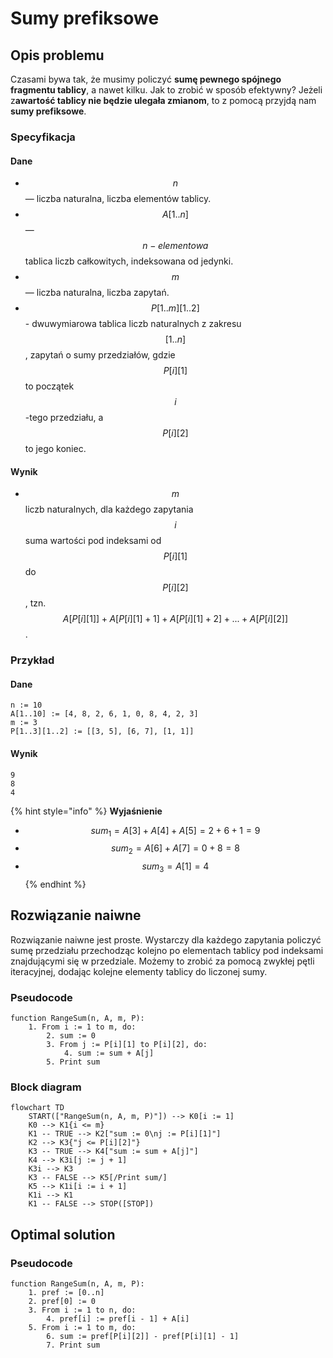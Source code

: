 # Sumy prefiksowe

## Opis problemu

Czasami bywa tak, że musimy policzyć **sumę pewnego spójnego fragmentu tablicy**, a nawet kilku. Jak to zrobić w sposób efektywny? Jeżeli z**awartość tablicy nie będzie ulegała zmianom**, to z pomocą przyjdą nam **sumy prefiksowe**.

### Specyfikacja

#### Dane

* $$n$$ — liczba naturalna, liczba elementów tablicy.
* $$A[1..n]$$ — $$n-elementowa$$ tablica liczb całkowitych, indeksowana od jedynki.
* $$m$$ — liczba naturalna, liczba zapytań.
* $$P[1..m][1..2]$$ - dwuwymiarowa tablica liczb naturalnych z zakresu $$[1..n]$$, zapytań o sumy przedziałów, gdzie $$P[i][1]$$ to początek $$i$$-tego przedziału, a $$P[i][2]$$ to jego koniec.

#### Wynik

* $$m$$ liczb naturalnych, dla każdego zapytania $$i$$ suma wartości pod indeksami od $$P[i][1]$$ do $$P[i][2]$$, tzn. $$A[P[i][1]] + A[P[i][1] + 1] + A[P[i][1] + 2] + ... + A[P[i][2]]$$.

### Przykład

#### Dane

```
n := 10
A[1..10] := [4, 8, 2, 6, 1, 0, 8, 4, 2, 3]
m := 3
P[1..3][1..2] := [[3, 5], [6, 7], [1, 1]]
```

#### Wynik

```
9
8
4
```

{% hint style="info" %}
**Wyjaśnienie**

* $$sum_1 = A[3] + A[4] + A[5] = 2 + 6 + 1 = 9$$
* $$sum_2 = A[6] + A[7] = 0 + 8 = 8$$
* $$sum_3 = A[1] = 4$$
{% endhint %}

## Rozwiązanie naiwne

Rozwiązanie naiwne jest proste. Wystarczy dla każdego zapytania policzyć sumę przedziału przechodząc kolejno po elementach tablicy pod indeksami znajdującymi się w przedziale. Możemy to zrobić za pomocą zwykłej pętli iteracyjnej, dodając kolejne elementy tablicy do liczonej sumy.

### Pseudocode

```
function RangeSum(n, A, m, P):
    1. From i := 1 to m, do:
        2. sum := 0
        3. From j := P[i][1] to P[i][2], do:
            4. sum := sum + A[j]
        5. Print sum
```

### Block diagram

```mermaid
flowchart TD
	START(["RangeSum(n, A, m, P)"]) --> K0[i := 1]
	K0 --> K1{i <= m}
	K1 -- TRUE --> K2["sum := 0\nj := P[i][1]"]
	K2 --> K3{"j <= P[i][2]"}
	K3 -- TRUE --> K4["sum := sum + A[j]"]
	K4 --> K3i[j := j + 1]
	K3i --> K3
	K3 -- FALSE --> K5[/Print sum/]
	K5 --> K1i[i := i + 1]
	K1i --> K1
	K1 -- FALSE --> STOP([STOP])
```

## Optimal solution

### Pseudocode

```
function RangeSum(n, A, m, P):
    1. pref := [0..n]
    2. pref[0] := 0
    3. From i := 1 to n, do:
        4. pref[i] := pref[i - 1] + A[i]
    5. From i := 1 to m, do:
        6. sum := pref[P[i][2]] - pref[P[i][1] - 1]
        7. Print sum
```